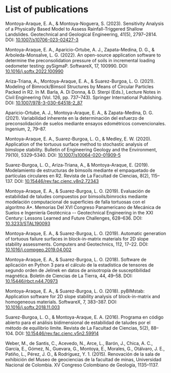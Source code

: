 # List of publications

Montoya-Araque, E. A., & Montoya-Noguera, S. (2023). Sensitivity Analysis of a Physically Based Model to Assess Rainfall-Triggered Shallow Landslides. Geotechnical and Geological Engineering, 41(5), 2797–2814. DOI: [10.1007/s10706-023-02427-3](https://doi.org/10.1007/s10706-023-02427-3)

Montoya-Araque, E. A., Aparicio-Ortube, A. J., Zapata-Medina, D. G., & Arboleda-Monsalve, L. G. (2022). An open-source application software to determine the preconsolidation pressure of soils in incremental loading oedometer testing: pySigmaP. SoftwareX, 17, 100990. DOI: [10.1016/j.softx.2022.100990](https://doi.org/10.1016/j.softx.2022.100990)

Ariza-Triana, A., Montoya-Araque, E. A., & Suarez-Burgoa, L. O. (2021). Modeling of Bimrock/Bimsoil Structures by Means of Circular Particles Packed in R2. In M. Barla, A. Di Donna, & D. Sterpi (Eds.), Lecture Notes in Civil Engineering (Vol. 126, pp. 737–743). Springer International Publishing. DOI: [10.1007/978-3-030-64518-2_87](https://doi.org/10.1007/978-3-030-64518-2_87)

Aparicio-Ortube, A. J., Montoya-Araque, E. A., & Zapata-Medina, D. G. (2021). Variabilidad inherente en la determinación del esfuerzo de preconsolidación de suelos mediante ensayos edométricos convencionales. Ingenium, 2, 79–87.

Montoya-Araque, E. A., Suarez-Burgoa, L. O., & Medley, E. W. (2020). Application of the tortuous surface method to stochastic analysis of bimslope stability. Bulletin of Engineering Geology and the Environment, 79(10), 5329–5340. DOI: [10.1007/s10064-020-01909-5](https://doi.org/10.1007/s10064-020-01909-5)

Suarez-Burgoa, L. O., Ariza-Triana, A., & Montoya-Araque, E. (2019). Modelamiento de estructuras de bimsoils mediante el empaquetado de partículas circulares en R2. Revista de La Facultad de Ciencias, 8(2), 115–137. DOI: [10.15446/rev.fac.cienc.v8n2.72343](https://doi.org/10.15446/rev.fac.cienc.v8n2.72343)

Montoya-Araque, E. A., & Suarez-Burgoa, L. O. (2019). Evaluación de estabilidad de taludes compuestos por bimsoils/bimrocks mediante modelación computacional de superficies de falla tortuosas con el algoritmo A*. Memorias Del XVI Congreso Panamericano de Mecánica de Suelos e Ingeniería Geotécnica -- Geotechnical Engineering in the XXI Century: Lessons Learned and Future Challenges, 628–636. DOI: [10.3233/STAL190093](https://ebooks.iospress.nl/doi/10.3233/STAL190093)

Montoya-Araque, E. A., & Suarez-Burgoa, L. O. (2019). Automatic generation of tortuous failure surfaces in block-in-matrix materials for 2D slope stability assessments. Computers and Geotechnics, 112, 17–22. DOI: [10.1016/j.compgeo.2019.04.002](https://doi.org/10.1016/j.compgeo.2019.04.002)

Montoya-Araque, E. A., & Suarez-Burgoa, L. O. (2018). Software de aplicación en Python 3 para el cálculo de la estadística de tensores de segundo orden de Jelinek en datos de anisotropía de susceptibilidad magnética. Boletín de Ciencias de La Tierra, 44, 49–58. DOI: [10.15446/rbct.n44.70973](https://doi.org/10.15446/rbct.n44.70973)

Montoya-Araque, E. A., & Suarez-Burgoa, L. O. (2018). pyBIMstab: Application software for 2D slope stability analysis of block-in-matrix and homogeneous materials. SoftwareX, 7, 383–387. DOI: [10.1016/j.softx.2018.11.003](https://doi.org/10.1016/j.softx.2018.11.003)

Suarez-Burgoa, L. O., & Montoya-Araque, E. A. (2016). Programa en código abierto para el análisis bidimensional de estabilidad de taludes por el método de equilibrio límite. Revista de La Facultad de Ciencias, 5(2), 88–104. DOI: [10.15446/rev.fac.cienc.v5n2.59914](https://doi.org/10.15446/rev.fac.cienc.v5n2.59914)

Weber, M., de Santis, C., Acevedo, N., Arce, L., Barón, J., Chica, A. C., García, E., Gómez, N., Guevara, G., Montoya, E., Morales, G., Otálvaro, J. E., Patiño, L., Pérez, J. O., & Rodríguez, Y. 1. (2015). Renovación de la sala de exhibición del Museo de geociencias de la facultad de minas, Universidad Nacional de Colombia. XV Congreso Colombiano de Geología, 1135–1137.
